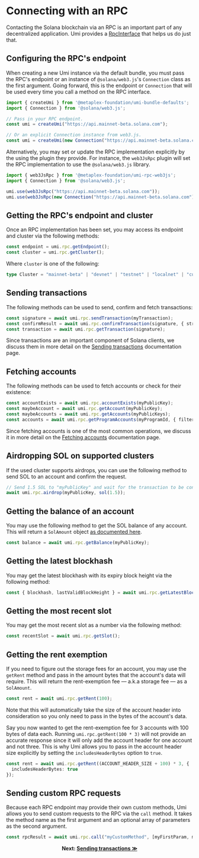 # Connecting with an RPC

Contacting the Solana blockchain via an RPC is an important part of any decentralized application. Umi provides a [RpcInterface](https://umi-docs.vercel.app/interfaces/umi.RpcInterface.html) that helps us do just that.

## Configuring the RPC's endpoint

When creating a new Umi instance via the default bundle, you must pass the RPC's endpoint or an instance of `@solana/web3.js`'s `Connection` class as the first argument. Going forward, this is the endpoint or `Connection` that will be used every time you call a method on the RPC interface.

```ts
import { createUmi } from '@metaplex-foundation/umi-bundle-defaults';
import { Connection } from '@solana/web3.js';

// Pass in your RPC endpoint.
const umi = createUmi("https://api.mainnet-beta.solana.com");

// Or an explicit Connection instance from web3.js.
const umi = createUmi(new Connection("https://api.mainnet-beta.solana.com"));
```

Alternatively, you may set or update the RPC implementation explicitly by the using the plugin they provide. For instance, the `web3JsRpc` plugin will set the RPC implementation to use the `@solana/web3.js` library.

```ts
import { web3JsRpc } from '@metaplex-foundation/umi-rpc-web3js';
import { Connection } from '@solana/web3.js';

umi.use(web3JsRpc("https://api.mainnet-beta.solana.com"));
umi.use(web3JsRpc(new Connection("https://api.mainnet-beta.solana.com")));
```

## Getting the RPC's endpoint and cluster

Once an RPC implementation has been set, you may access its endpoint and cluster via the following methods:

```ts
const endpoint = umi.rpc.getEndpoint();
const cluster = umi.rpc.getCluster();
```

Where `cluster` is one of the following:

```ts
type Cluster = "mainnet-beta" | "devnet" | "testnet" | "localnet" | "custom"
```

## Sending transactions

The following methods can be used to send, confirm and fetch transactions:

```ts
const signature = await umi.rpc.sendTransaction(myTransaction);
const confirmResult = await umi.rpc.confirmTransaction(signature, { strategy });
const transaction = await umi.rpc.getTransaction(signature);
```

Since transactions are an important component of Solana clients, we discuss them in more detail on the [Sending transactions](./transactions.md) documentation page.

## Fetching accounts

The following methods can be used to fetch accounts or check for their existence:

```ts
const accountExists = await umi.rpc.accountExists(myPublicKey);
const maybeAccount = await umi.rpc.getAccount(myPublicKey);
const maybeAccounts = await umi.rpc.getAccounts(myPublicKeys);
const accounts = await umi.rpc.getProgramAccounts(myProgramId, { filters });
```

Since fetching accounts is one of the most common operations, we discuss it in more detail on the [Fetching accounts](./accounts.md) documentation page.

## Airdropping SOL on supported clusters

If the used cluster supports airdrops, you can use the following method to send SOL to an account and confirm the request.

```ts
// Send 1.5 SOL to "myPublicKey" and wait for the transaction to be confirmed.
await umi.rpc.airdrop(myPublicKey, sol(1.5));
```

## Getting the balance of an account

You may use the following method to get the SOL balance of any account. This will return a `SolAmount` object [as documented here](./helpers.md#amounts).

```ts
const balance = await umi.rpc.getBalance(myPublicKey);
```

## Getting the latest blockhash

You may get the latest blockhash with its expiry block height via the following method:

```ts
const { blockhash, lastValidBlockHeight } = await umi.rpc.getLatestBlockhash();
```

## Getting the most recent slot

You may get the most recent slot as a number via the following method:

```ts
const recentSlot = await umi.rpc.getSlot();
```

## Getting the rent exemption

If you need to figure out the storage fees for an account, you may use the `getRent` method and pass in the amount bytes that the account's data will require. This will return the rent-exemption fee — a.k.a storage fee — as a `SolAmount`.
  
  ```ts
const rent = await umi.rpc.getRent(100);
```

Note that this will automatically take the size of the account header into consideration so you only need to pass in the bytes of the account's data.

Say you now wanted to get the rent-exemption fee for 3 accounts with 100 bytes of data each. Running `umi.rpc.getRent(100 * 3)` will not provide an accurate response since it will only add the account header for one account and not three. This is why Umi allows you to pass in the account header size explicitly by setting the `includesHeaderBytes` option to `true`.

```ts
const rent = await umi.rpc.getRent((ACCOUNT_HEADER_SIZE + 100) * 3, {
  includesHeaderBytes: true
});
```

## Sending custom RPC requests

Because each RPC endpoint may provide their own custom methods, Umi allows you to send custom requests to the RPC via the `call` method. It takes the method name as the first argument and an optional array of parameters as the second argument.

```ts
const rpcResult = await umi.rpc.call("myCustomMethod", [myFirstParam, mySecondParam]);
```

<p align="center">
<strong>Next: <a href="./transactions.md">Sending transactions ≫</a></strong>
</p>
